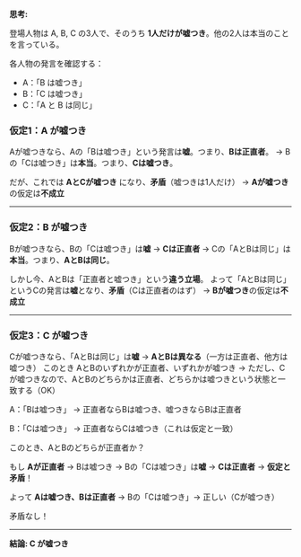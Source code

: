 **思考:**

登場人物は A, B, C の3人で、そのうち **1人だけが嘘つき**。他の2人は本当のことを言っている。

各人物の発言を確認する：

* A：「B は嘘つき」
* B：「C は嘘つき」
* C：「A と B は同じ」

### 仮定1：A が嘘つき

Aが嘘つきなら、Aの「Bは嘘つき」という発言は**嘘**。つまり、**Bは正直者**。
→ Bの「Cは嘘つき」は**本当**。つまり、**Cは嘘つき**。

だが、これでは **AとCが嘘つき** になり、**矛盾**（嘘つきは1人だけ）
→ **Aが嘘つき**の仮定は**不成立**

---

### 仮定2：B が嘘つき

Bが嘘つきなら、Bの「Cは嘘つき」は**嘘** → **Cは正直者**
→ Cの「AとBは同じ」は**本当**。つまり、**AとBは同じ**。

しかし今、AとBは「正直者と嘘つき」という**違う立場**。
よって「AとBは同じ」というCの発言は**嘘**となり、**矛盾**（Cは正直者のはず）
→ **Bが嘘つき**の仮定は**不成立**

---

### 仮定3：C が嘘つき

Cが嘘つきなら、「AとBは同じ」は**嘘** → **AとBは異なる**（一方は正直者、他方は嘘つき）
このとき AとBのいずれかが正直者、いずれかが嘘つき
→ ただし、Cが嘘つきなので、AとBのどちらかは正直者、どちらかは嘘つきという状態と一致する（OK）

A：「Bは嘘つき」
→ 正直者ならBは嘘つき、嘘つきならBは正直者

B：「Cは嘘つき」
→ 正直者ならCは嘘つき（これは仮定と一致）

このとき、AとBのどちらが正直者か？

もし **Aが正直者** → Bは嘘つき
→ Bの「Cは嘘つき」は**嘘** → **Cは正直者** → **仮定と矛盾**！

よって **Aは嘘つき、Bは正直者**
→ Bの「Cは嘘つき」→ 正しい（Cが嘘つき）

矛盾なし！

---

**結論: C が嘘つき**

